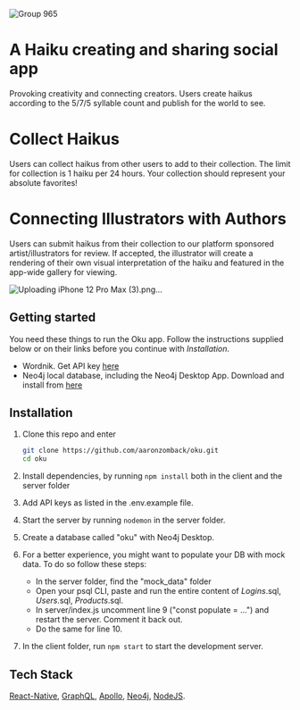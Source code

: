![Group 965](https://user-images.githubusercontent.com/63470294/131759654-ce9ca4ed-25e1-403d-a679-78526a74bbf8.png)


# A Haiku creating and sharing social app
Provoking creativity and connecting creators. Users create haikus according to the 5/7/5 syllable count and publish for the world to see.

# Collect Haikus
Users can collect haikus from other users to add to their collection. The limit for collection is 1 haiku per 24 hours. Your collection should represent your absolute favorites!

# Connecting Illustrators with Authors
Users can submit haikus from their collection to our platform sponsored artist/illustrators for review. If accepted, the illustrator will create a rendering of their own visual interpretation of the haiku and featured in the app-wide gallery for viewing.

![Uploading iPhone 12 Pro Max (3).png…]()

## Getting started

You need these things to run the Oku app. Follow the instructions supplied below or on their links before you continue with *Installation*.
* Wordnik. Get API key [here](https://www.wordnik.com/)
* Neo4j local database, including the Neo4j Desktop App. Download and install from [here](https://www.neo4j.org/) 


## Installation
1. Clone this repo and enter

   ```bash
   git clone https://github.com/aaronzomback/oku.git
   cd oku
   ```

2. Install dependencies, by running ````npm install```` both in the client and the server folder

3. Add API keys as listed in the .env.example file.

4. Start the server by running ````nodemon```` in the server folder.
5. Create a database called "oku" with Neo4j Desktop.

5. For a better experience, you might want to populate your DB with mock data. To do so follow these steps:
      * In the server folder, find the "mock_data" folder
      * Open your psql CLI, paste and run the entire content of _Logins_.sql, _Users_.sql, _Products_.sql.
      * In server/index.js uncomment line 9 ("const populate = ...") and restart the server. Comment it back out.
      * Do the same for line 10.

5. In the client folder, run ````npm start```` to start the development server.
 
 ## Tech Stack
 [React-Native](https://reactjs.org/), [GraphQL](https://www.typescriptlang.org/), [Apollo](https://styled-components.com/), [Neo4j](https://www.postgresql.org/), [NodeJS](https://expressjs.com/).
